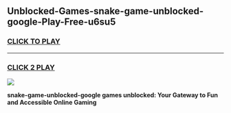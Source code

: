 
## Unblocked-Games-snake-game-unblocked-google-Play-Free-u6su5
<h3>
<a href="https://premium76.site?title=snake-game-unblocked-google&ref=24M">CLICK TO PLAY</a></h3>
<hr>

<h3>
<a href="https://premium76.site?title=snake-game-unblocked-google&ref=24M">CLICK 2 PLAY</a>
  
</h3>

<a href="https://premium76.site?title=snake-game-unblocked-google&ref=24M"><img src="https://clearcache.store/games.png"></a>


**snake-game-unblocked-google games unblocked: Your Gateway to Fun and Accessible Online Gaming**
